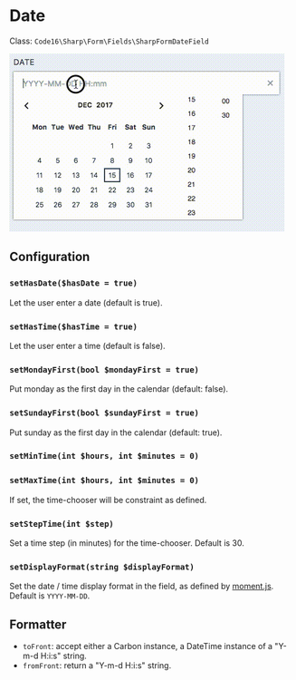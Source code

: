 # Date

Class: `Code16\Sharp\Form\Fields\SharpFormDateField`

![Example](./date.gif)

## Configuration

### `setHasDate($hasDate = true)`

Let the user enter a date (default is true).

### `setHasTime($hasTime = true)`

Let the user enter a time (default is false).

### `setMondayFirst(bool $mondayFirst = true)`

Put monday as the first day in the calendar (default: false).

### `setSundayFirst(bool $sundayFirst = true)`

Put sunday as the first day in the calendar (default: true).

### `setMinTime(int $hours, int $minutes = 0)`
### `setMaxTime(int $hours, int $minutes = 0)`

If set, the time-chooser will be constraint as defined.

### `setStepTime(int $step)`

Set a time step (in minutes) for the time-chooser. Default is 30.

### `setDisplayFormat(string $displayFormat)`

Set the date / time display format in the field, as defined by [moment.js](https://momentjs.com/docs/#/parsing/string-format/). Default is `YYYY-MM-DD`.


## Formatter

- `toFront`: accept either a Carbon instance, a DateTime instance of a "Y-m-d H:i:s" string.
- `fromFront`: return a "Y-m-d H:i:s" string.
